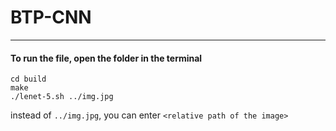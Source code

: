 # BTP-CNN

---
#### To run the file, open the folder in the terminal

```
cd build
make
./lenet-5.sh ../img.jpg
```

instead of `../img.jpg`, you can enter `<relative path of the image>`
